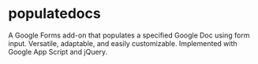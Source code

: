 # populatedocs
A Google Forms add-on that populates a specified Google Doc using form input. Versatile, adaptable, and easily customizable. Implemented with Google App Script and jQuery.
